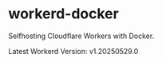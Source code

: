 # workerd-docker 
Selfhosting Cloudflare Workers with Docker.

Latest Workerd Version: v1.20250529.0